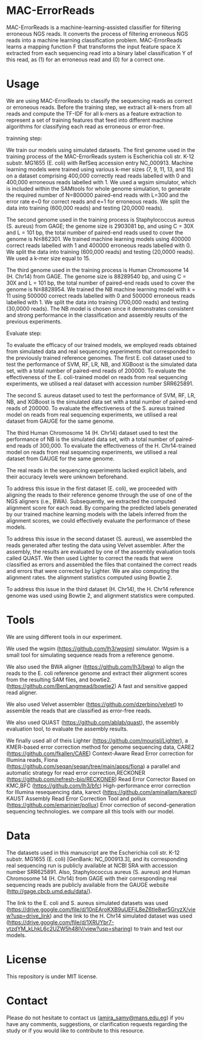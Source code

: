 # MAC-ErrorReads
MAC-ErrorReads is a machine-learning-assisted classifier for filtering erroneous NGS reads. It converts the process of filtering erroneous NGS reads into a machine learning classification problem. MAC-ErrorReads learns a mapping function F that transforms the input feature space X extracted from each sequencing read into a binary label classification Y of this read, as (1) for an erroneous read and (0) for a correct one.

# Usage
We are using MAC-ErrorReads to classify the sequencing reads as correct or erroneous reads. Before the training step, we extract all k-mers from all reads and compute the TF-IDF for all k-mers as a feature extraction to represent a set of training features that feed into different machine algorithms for classifying each read as erroneous or error-free.

trainning step:

We train our models using simulated datasets. The first genome used in the training process of the MAC-ErrorReads system is Escherichia coli str. K-12 substr. MG1655 (E. coli) with RefSeq accession entry NC_000913. Machine learning models were trained using various k-mer sizes (7, 9, 11, 13, and 15) on a dataset comprising 400,000 correctly read reads labelled with 0 and 400,000 erroneous reads labelled with 1. We used a wgsim simulator, which is included within the SAMtools for whole genome simulation, to generate the required number of N=800000 paired-end reads with L=300 and the error rate e=0 for correct reads and e=1 for erroneous reads. We split the data into training (600,000 reads) and testing (20,0000 reads).

The second genome used in the training process is Staphylococcus aureus (S. aureus) from GAGE; the genome size is 2903081 bp, and using C = 30X and L = 101 bp, the total number of paired-end reads used to cover the genome is N≤862301. We trained machine learning models using 400000 correct reads labelled with 1 and 400000 erroneous reads labelled with 0. We split the data into training (600,000 reads) and testing (20,0000 reads). We used a k-mer size equal to 15.

The third genome used in the training process is Human Chromosome 14 (H. Chr14) from GAGE. The genome size is 88289540 bp, and using C = 30X and L = 101 bp, the total number of paired-end reads used to cover the genome is N≤8828954. We trained the NB machine learning model with k = 11 using 500000 correct reads labelled with 0 and 500000 erroneous reads labelled with 1. We split the data into training (700,000 reads) and testing (30,0000 reads). The NB model is chosen since it demonstrates consistent and strong performance in the classification and assembly results of the previous experiments.

Evaluate step:

To evaluate the efficacy of our trained models, we employed reads obtained from simulated data and real sequencing experiments that corresponded to the previously trained reference genomes.
The first E. coli dataset used to test the performance of SVM, RF, LR, NB, and XGBoost is the simulated data set, with a total number of paired-end reads of 200000. To evaluate the effectiveness of the E. coli-trained model on reads from real sequencing experiments, we utilised a real dataset with accession number SRR625891.

The second S. aureus dataset used to test the performance of SVM, RF, LR, NB, and XGBoost is the simulated data set with a total number of paired-end reads of 200000. To evaluate the effectiveness of the S. aureus trained model on reads from real sequencing experiments, we utilised a real dataset from GAUGE for the same genome.

The third Human Chromosome 14 (H. Chr14) dataset used to test the performance of NB is the simulated data set, with a total number of paired-end reads of 300,000. To evaluate the effectiveness of the H. Chr14-trained model on reads from real sequencing experiments, we utilised a real dataset from GAUGE for the same genome.

The real reads in the sequencing experiments lacked explicit labels, and their accuracy levels were unknown beforehand.

To address this issue in the first dataset (E. coli), we proceeded with aligning the reads to their reference genome through the use of one of the NGS aligners (i.e., BWA). Subsequently, we extracted the computed alignment score for each read. By comparing the predicted labels generated by our trained machine learning models with the labels inferred from the alignment scores, we could effectively evaluate the performance of these models.

To address this issue in the second dataset (S. aureus), we assembled the reads generated after testing the data using Velvet assembler. After the assembly, the results are evaluated by one of the assembly evaluation tools called QUAST. We then used Lighter to correct the reads that were classified as errors and assembled the files that contained the correct reads and errors that were corrected by Lighter.
We are also computing the alignment rates. the alignment statistics computed using Bowtie 2.

To address this issue in the third dataset (H. Chr14), the H. Chr14 reference genome was used using Bowtie 2, and alignment statistics were computed.

# Tools
We are using different tools in our experiment.

We used the wgsim (https://github.com/lh3/wgsim) simulator. Wgsim is a small tool for simulating sequence reads from a reference genome.

We also used the BWA aligner (https://github.com/lh3/bwa) to align the reads to the E. coli reference genome and extract their alignment scores from the resulting SAM files, and bowtie2.
(https://github.com/BenLangmead/bowtie2) A fast and sensitive gapped read aligner.

We also used Velvet assembler (https://github.com/dzerbino/velvet) to assemble the reads that are classified as error-free reads.

We also used QUAST (https://github.com/ablab/quast), the assembly evaluation tool, to evaluate the assembly results.

We finally used all of theis Lighter (https://github.com/mourisl/Lighter), a KMER-based error correction method for genome sequencing data, CARE2 (https://github.com/fkallen/CARE) Context-Aware Read Error correction for Illumina reads, Fiona (https://github.com/seqan/seqan/tree/main/apps/fiona) a parallel and automatic strategy for read error correction,RECKONER (https://github.com/refresh-bio/RECKONER) Read Error Corrector Based on KMC,BFC (https://github.com/lh3/bfc) High-performance error correction for Illumina resequencing data, karect (https://github.com/aminallam/karect) KAUST Assembly Read Error Correction Tool and pollux (https://github.com/emarinier/pollux) Error correction of second-generation sequencing technologies. we compare all this tools with our model.



# Data

The datasets used in this manuscript are the Escherichia coli str. K-12 substr. MG1655 (E. coli) [GenBank: NC_000913.3], and its corresponding real sequencing run is publicly available at NCBI SRA with accession number SRR625891. Also, Staphylococcus aureus (S. aureus) and Human Chromosome 14 (H. Chr14) from GAGE with their corresponding real sequencing reads are publicly available from the GAUGE website (http://gage.cbcb.umd.edu/data/).

The link to the E. coli and S. aureus simulated datasets was used (https://drive.google.com/file/d/10nEAroKXB9uUEFjL8eZ6tle8wr5GryzX/view?usp=drive_link) and the link to the H. Chr14 simulated dataset was used (https://drive.google.com/file/d/1XRUYbr7-ytzdYM_kLhkL6c2UZW5h48lV/view?usp=sharing) to train and test our models.


# License
This repository is under MIT license.

# Contact
Please do not hesitate to contact us (amira_samy@mans.edu.eg) if you have any comments, suggestions, or clarification requests regarding the study or if you would like to contribute to this resource.





